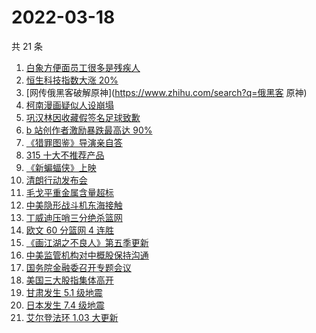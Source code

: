# 2022-03-18

共 21 条

<!-- BEGIN -->
<!-- 最后更新时间 Fri Mar 18 2022 12:17:56 GMT+0800 (China Standard Time) -->

1. [白象方便面员工很多是残疾人](https://www.zhihu.com/search?q=白象)
1. [恒生科技指数大涨 20%](https://www.zhihu.com/search?q=恒生科技指数)
1. [网传俄黑客破解原神](https://www.zhihu.com/search?q=俄黑客 原神)
1. [柯南漫画疑似人设崩塌](https://www.zhihu.com/search?q=柯南)
1. [巩汉林因收藏假签名足球致歉](https://www.zhihu.com/search?q=巩汉林)
1. [b 站创作者激励暴跌最高达 90%](https://www.zhihu.com/search?q=哔哩哔哩)
1. [《猎罪图鉴》导演亲自答](https://www.zhihu.com/search?q=猎罪图鉴)
1. [315 十大不推荐产品](https://www.zhihu.com/search?q=十大不推荐产品)
1. [《新蝙蝠侠》上映](https://www.zhihu.com/search?q=新蝙蝠侠)
1. [清朗行动发布会](https://www.zhihu.com/search?q=清朗行动)
1. [毛戈平重金属含量超标](https://www.zhihu.com/search?q=毛戈平)
1. [中美隐形战斗机东海接触](https://www.zhihu.com/search?q=中美隐形战斗机)
1. [丁威迪压哨三分绝杀篮网](https://www.zhihu.com/search?q=篮网)
1. [欧文 60 分篮网 4 连胜](https://www.zhihu.com/search?q=篮网)
1. [《画江湖之不良人》第五季更新](https://www.zhihu.com/search?q=画江湖之不良人)
1. [中美监管机构对中概股保持沟通](https://www.zhihu.com/search?q=中美监管机构)
1. [国务院金融委召开专题会议](https://www.zhihu.com/search?q=国务院金融委)
1. [美国三大股指集体高开](https://www.zhihu.com/search?q=美股大涨)
1. [甘肃发生 5.1 级地震](https://www.zhihu.com/search?q=甘肃地震)
1. [日本发生 7.4 级地震](https://www.zhihu.com/search?q=日本地震)
1. [艾尔登法环 1.03 大更新](https://www.zhihu.com/search?q=艾尔登法环更新)

<!-- END -->
